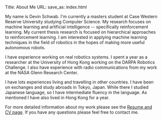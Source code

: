 Title: About Me
URL:
save_as: index.html

My name is Devin Schwab. I'm currently a masters student at Case
Western Reserve University studying Computer Science. My research
focuses on machine learning and artificial intelligence --
specifically reinforcement learning. My current thesis research is
focused on hierarchical approaches to reinforcement learning. I am
interested in applying machine learning techniques in the field of
robotics in the hopes of making more useful autonomous robots.

I have experience working on real robotics systems. I spent a year as
a researcher at the University of Hong Kong working on the DARPA
Robotics Challenge. I also have experience with radio communications
from my work at the NASA Glenn Research Center.

I have lots experiences living and travelling in other countries. I
have been on exchanges and study abroads in Tokyo, Japan. While there
I studied Japanese language, so I have intermediate fluency in the
language. As mentioned I have also lived in Hong Kong for a year.

For more detailed information about my work please see the
[Resume and CV page]({filename}resume_cv.md). If you have any
questions please feel free to contact me.
